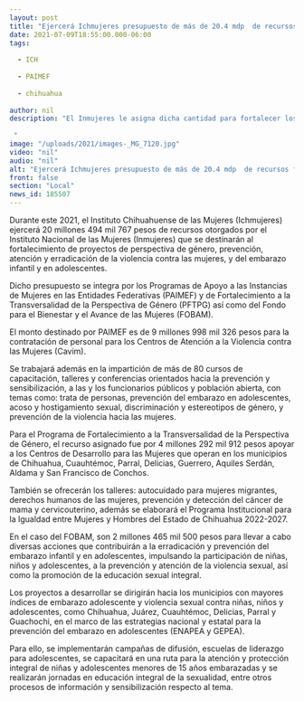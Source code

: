 ```yaml
---
layout: post
title: "Ejercerá Ichmujeres presupuesto de más de 20.4 mdp  de recursos federales en 2021"
date: 2021-07-09T18:55:00.000-06:00
tags:
  
  - ICH
  
  - PAIMEF
  
  - chihuahua
  
author: nil
description: "El Inmujeres le asigna dicha cantidad para fortalecer los programas de prevención y atención de la violencia, embarazo adolescente y de perspectiva de género.  "
image: "/uploads/2021/images-_MG_7120.jpg"
video: "nil"
audio: "nil"
alt: "Ejercerá Ichmujeres presupuesto de más de 20.4 mdp  de recursos federales en 2021"
front: false
section: "Local"
news_id: 185507
---
```


Durante este 2021, el Instituto Chihuahuense de las Mujeres (Ichmujeres) ejercerá 20 millones 494 mil 767 pesos de recursos otorgados por el Instituto Nacional de las Mujeres (Inmujeres) que se destinarán al fortalecimiento de proyectos de perspectiva de género, prevención, atención y erradicación de la violencia contra las mujeres, y del embarazo infantil y en adolescentes.

Dicho presupuesto se integra por los Programas de Apoyo a las Instancias de Mujeres en las Entidades Federativas (PAIMEF) y de Fortalecimiento a la Transversalidad de la Perspectiva de Género (PFTPG) así como del Fondo para el Bienestar y el Avance de las Mujeres (FOBAM).

El monto destinado por PAIMEF es de 9 millones 998 mil 326 pesos para la contratación de personal para los Centros de Atención a la Violencia contra las Mujeres (Cavim).

Se trabajará además en la impartición de más de 80 cursos de capacitación, talleres y conferencias orientados hacia la prevención y sensibilización, a las y los funcionarios públicos y población abierta, con temas como: trata de personas, prevención del embarazo en adolescentes, acoso y hostigamiento sexual, discriminación y estereotipos de género, y prevención de la violencia hacia las mujeres.

Para el Programa de Fortalecimiento a la Transversalidad de la Perspectiva de Género, el recurso asignado fue por 4 millones 292 mil 912 pesos apoyar a los Centros de Desarrollo para las Mujeres que operan en los municipios de Chihuahua, Cuauhtémoc, Parral, Delicias, Guerrero, Aquiles Serdán, Aldama y San Francisco de Conchos.

También se ofrecerán los talleres: autocuidado para mujeres migrantes, derechos humanos de las mujeres, prevención y detección del cáncer de mama y cervicouterino, además se elaborará el Programa Institucional para la Igualdad entre Mujeres y Hombres del Estado de Chihuahua 2022-2027.

En el caso del FOBAM, son 2 millones 465 mil 500 pesos para llevar a cabo diversas acciones que contribuirán a la erradicación y prevención del embarazo infantil y en adolescentes, impulsando la participación de niñas, niños y adolescentes, a la prevención y atención de la violencia sexual, así como la promoción de la educación sexual integral.

Los proyectos a desarrollar se dirigirán hacia los municipios con mayores índices de embarazo adolescente y violencia sexual contra niñas, niños y adolescentes, como Chihuahua, Juárez, Cuauhtémoc, Delicias, Parral y Guachochi, en el marco de las estrategias nacional y estatal para la prevención del embarazo en adolescentes (ENAPEA y GEPEA).

Para ello, se implementarán campañas de difusión, escuelas de liderazgo para adolescentes, se capacitará en una ruta para la atención y protección integral de niñas y adolescentes menores de 15 años embarazadas y se realizarán jornadas en educación integral de la sexualidad, entre otros procesos de información y sensibilización respecto al tema.